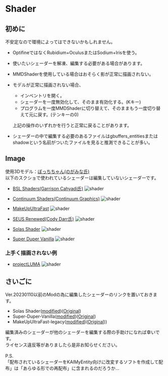 # Shader

## 初めに

不安定なので環境によってはできないかもしれません。  

* OptifineではなくRubidium+OculusまたはSodium+Irisを使う。  
* 使いたいシェーダーを解凍、編集する必要がある場合があります。  
* MMDShaderを使用している場合はおそらく影が正常に描画されない。  
* モデルが正常に描画されない場合、

  * インベントリを開く。
  * シェーダーを一度無効化して、そのまま有効化する。(Kキー)
  * プログラムを一度MMDShaderに切り替えて、そのままもう一度切り替えて元に戻す。(テンキーの0)  

  上記の操作のいずれかを行うと正常に戻ることがあります。
* シェーダーの中で編集する必要のあるファイルはgbuffers_entitiesまたはshadowという名前がついたファイルを見ると推測できることが多い。  

## Image

使用3Dモデル：[ぼっちちゃん(のがみな氏)](https://3d.nicovideo.jp/works/td85893)  
以下のスクショで使われているシェーダーは編集していないシェーダーです。

* [BSL Shaders(Garrison Cahyadi氏)](https://bitslablab.com/bslshaders/)
![shader](image/BSL.png)

* [Continuum Shaders(Continuum Graphics)](https://continuum.graphics)
![shader](image/Continuum.png)

* [MakeUpUltraFast](https://www.curseforge.com/minecraft/customization/makeup-ultra-fast-shader)
![shader](image/MakeUp.png)

* [SEUS Renewed(Cody Darr氏)](https://www.sonicether.com/seus/)
![shader](image/SEUS.png)

* [Solas Shader](https://www.curseforge.com/minecraft/customization/solas-shader)
![shader](image/Solas.png)

* [Super Duper Vanilla](https://www.curseforge.com/minecraft/customization/super-duper-vanilla-shaders)
![shader](image/SuperDuper.png)

### 上手く描画されない例

* [projectLUMA](https://www.curseforge.com/minecraft/customization/projectluma)
![shader](image/projectLUMA.png)

## さいごに

Ver.20230110以前のModの為に編集したシェーダーのリンクを置いておきます。

* Solas Shader([modified](https://github.com/Gengorou-C/Solas-Shader))([Original](https://github.com/Septonious/Solas-Shader))
* Super-Duper-Vanilla([modified](https://github.com/Gengorou-C/Super-Duper-Vanilla))([Original](https://github.com/Eldeston/Super-Duper-Vanilla))
* MakeUpUltraFast-legacy([modified](https://github.com/Gengorou-C/MakeUpUltraFast/tree/legacy))([Original](https://github.com/javiergcim/MakeUpUltraFast/tree/legacy)))  

編集済みのシェーダーが他のシェーダーを編集する際の手助けになれば幸いです。  
ライセンス違反等がありましたら是非お知らせください。
<br>
<br>
P.S.  
「配布されているシェーダーをKAIMyEntity向けに改変するソフトを作成して配布」は「あらゆる形での再配布」に含まれるのだろうか…
